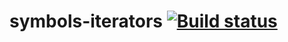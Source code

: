# symbols-iterators [![Build status](https://ci.appveyor.com/api/projects/status/mtui0vkm45r8ul85/branch/main?svg=true)](https://ci.appveyor.com/project/barsich/symbols-iterators/branch/main)
